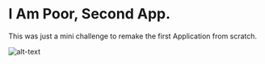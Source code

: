 # I Am Poor, Second App.

This was just a mini challenge to remake the first Application from scratch.

![alt-text](https://media.giphy.com/media/kyjVGkmHu8zElXp2hg/giphy.gif)
